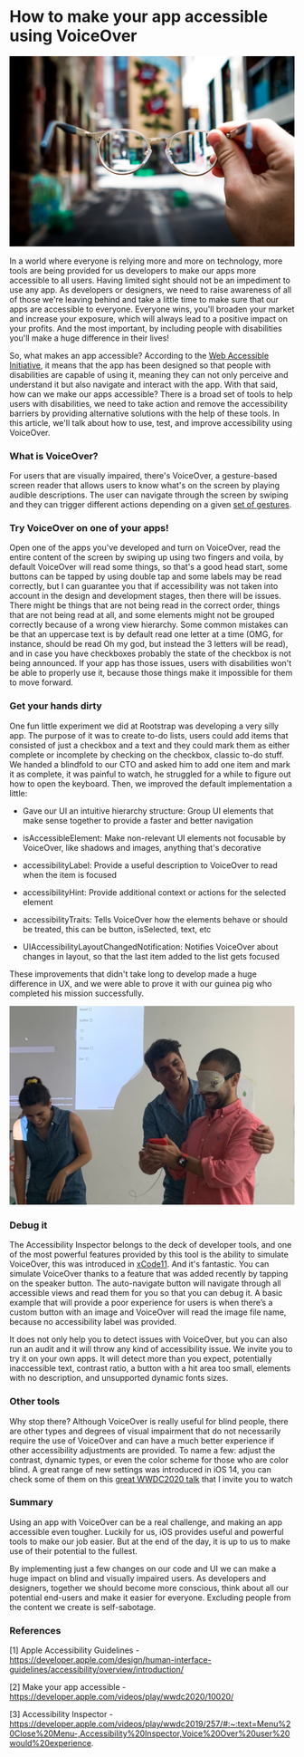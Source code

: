# How to make your app accessible using VoiceOver

![](https://github.com/rootstrap/blog/blob/voice-over/content/images/glasses.jpg)

In a world where everyone is relying more and more on technology, more tools are being provided for us developers to make our apps more accessible to all users. Having limited sight should not be an impediment to use any app. As developers or designers, we need to raise awareness of all of those we're leaving behind and take a little time to make sure that our apps are accessible to everyone. Everyone wins, you'll broaden your market and increase your exposure, which will always lead to a positive impact on your profits. And the most important, by including people with disabilities you'll make a huge difference in their lives!

So, what makes an app accessible? According to the [Web Accessible Initiative](https://www.w3.org/WAI/fundamentals/accessibility-intro/), it means that the app has been designed so that people with disabilities are capable of using it, meaning they can not only perceive and understand it but also navigate and interact with the app. With that said, how can we make our apps accessible? There is a broad set of tools to help users with disabilities, we need to take action and remove the accessibility barriers by providing alternative solutions with the help of these tools. In this article, we'll talk about how to use, test, and improve accessibility using VoiceOver.

### What is VoiceOver?

For users that are visually impaired, there's VoiceOver, a gesture-based screen reader that allows users to know what's on the screen by playing audible descriptions. The user can navigate through the screen by swiping and they can trigger different actions depending on a given [set of gestures](https://support.apple.com/guide/iphone/learn-voiceover-gestures-iph3e2e2281/13.0/ios/13.0).

### Try VoiceOver on one of your apps!

Open one of the apps you've developed and turn on VoiceOver, read the entire content of the screen by swiping up using two fingers and voila, by default VoiceOver will read some things, so that's a good head start, some buttons can be tapped by using double tap and some labels may be read correctly, but I can guarantee you that if accessibility was not taken into account in the design and development stages, then there will be issues. There might be things that are not being read in the correct order, things that are not being read at all, and some elements might not be grouped correctly because of a wrong view hierarchy. Some common mistakes can be that an uppercase text is by default read one letter at a time (OMG, for instance, should be read Oh my god, but instead the 3 letters will be read), and in case you have checkboxes probably the state of the checkbox is not being announced. If your app has those issues, users with disabilities won't be able to properly use it, because those things make it impossible for them to move forward.

### Get your hands dirty

One fun little experiment we did at Rootstrap was developing a very silly app. The purpose of it was to create to-do lists, users could add items that consisted of just a checkbox and a text and they could mark them as either complete or incomplete by checking on the checkbox, classic to-do stuff. We handed a blindfold to our CTO and asked him to add one item and mark it as complete, it was painful to watch, he struggled for a while to figure out how to open the keyboard. Then, we improved the default implementation a little:

- Gave our UI an intuitive hierarchy structure: Group UI elements that make sense together to provide a faster and better navigation

- isAccessibleElement: Make non-relevant UI elements not focusable by VoiceOver, like shadows and images, anything that's decorative

- accessibilityLabel: Provide a useful description to VoiceOver to read when the item is focused

- accessibilityHint: Provide additional context or actions for the selected element

- accessibilityTraits: Tells VoiceOver how the elements behave or should be treated, this can be button, isSelected, text, etc

- UIAccessibilityLayoutChangedNotification: Notifies VoiceOver about changes in layout, so that the last item added to the list gets focused


These improvements that didn't take long to develop made a huge difference in UX, and we were able to prove it with our guinea pig who completed his mission successfully.

![](https://github.com/rootstrap/blog/blob/voice-over/content/images/blindfold.jpg)

### Debug it

The Accessibility Inspector belongs to the deck of developer tools, and one of the most powerful features provided by this tool is the ability to simulate VoiceOver, this was introduced in [xCode11](https://developer.apple.com/videos/play/wwdc2019/257/#:~:text=Menu%20Close%20Menu-,Accessibility%20Inspector,Voice%20Over%20user%20would%20experience.). And it's fantastic. You can simulate VoiceOver thanks to a feature that was added recently by tapping on the speaker button. The auto-navigate button will navigate through all accessible views and read them for you so that you can debug it. A basic example that will provide a poor experience for users is when there’s a custom button with an image and VoiceOver will read the image file name, because no accessibility label was provided.

It does not only help you to detect issues with VoiceOver, but you can also run an audit and it will throw any kind of accessibility issue. We invite you to try it on your own apps. It will detect more than you expect, potentially inaccessible text, contrast ratio, a button with a hit area too small, elements with no description, and unsupported dynamic fonts sizes.


### Other tools

Why stop there? Although VoiceOver is really useful for blind people, there are other types and degrees of visual impairment that do not necessarily require the use of VoiceOver and can have a much better experience if other accessibility adjustments are provided. To name a few: adjust the contrast, dynamic types, or even the color scheme for those who are color blind. A great range of new settings was introduced in iOS 14, you can check some of them on this [great WWDC2020 talk](https://developer.apple.com/videos/play/wwdc2020/10020/) that I invite you to watch

### Summary

Using an app with VoiceOver can be a real challenge, and making an app accessible even tougher. Luckily for us, iOS provides useful and powerful tools to make our job easier. But at the end of the day, it is up to us to make use of their potential to the fullest.

By implementing just a few changes on our code and UI we can make a huge impact on blind and visually impaired users. As developers and designers, together we should become more conscious, think about all our potential end-users and make it easier for everyone. Excluding people from the content we create is self-sabotage.

### References

[1] Apple Accessibility Guidelines - https://developer.apple.com/design/human-interface-guidelines/accessibility/overview/introduction/

[2] Make your app accessible - https://developer.apple.com/videos/play/wwdc2020/10020/

[3] Accessibility Inspector - https://developer.apple.com/videos/play/wwdc2019/257/#:~:text=Menu%20Close%20Menu-,Accessibility%20Inspector,Voice%20Over%20user%20would%20experience.
 
 
